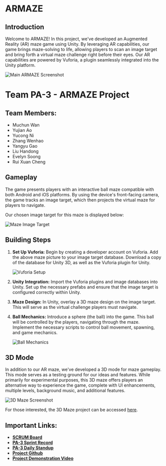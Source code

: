 # ARMAZE

## Introduction
Welcome to ARMAZE! In this project, we've developed an Augmented Reality (AR) maze game using Unity. By leveraging AR capabilities, our game brings maze-solving to life, allowing players to scan an image target and bring forth a virtual maze challenge right before their eyes. Our AR capabilities are powered by Vuforia, a plugin seamlessly integrated into the Unity platform.

![Main ARMAZE Screenshot](https://github.com/sphexas/ARMAZE/assets/37029200/e45beaf7-67db-4611-b300-ffb401be05c8)

# Team PA-3 - ARMAZE Project
## Team Members:
- Muchun Wan
- Yujian Ao
- Yucong Ni
- Zhang Wenhao
- Yangyu Gao
- Liu Handong
- Evelyn Soong
- Rui Xuan Cheng


## Gameplay
The game presents players with an interactive ball maze compatible with both Android and iOS platforms. By using the device's front-facing camera, the game tracks an image target, which then projects the virtual maze for players to navigate. 

Our chosen image target for this maze is displayed below:

![Maze Image Target](https://github.com/sphexas/ARMAZE/assets/37029200/1a59fc9e-ec01-4e06-b985-38f979d5bfdf)

## Building Steps
1. **Set Up Vuforia:** Begin by creating a developer account on Vuforia. Add the above maze picture to your image target database. Download a copy of the database for Unity 3D, as well as the Vuforia plugin for Unity.
   
   ![Vuforia Setup](https://github.com/sphexas/ARMAZE/assets/37029200/c4948526-072a-4e6b-a5ad-d21a2af7e876)
  
2. **Unity Integration:** Import the Vuforia plugins and image databases into Unity. Set up the necessary prefabs and ensure that the image target is configured correctly within Unity.

3. **Maze Design:** In Unity, overlay a 3D maze design on the image target. This will serve as the virtual challenge players must navigate.

4. **Ball Mechanics:** Introduce a sphere (the ball) into the game. This ball will be controlled by the players, navigating through the maze. Implement the necessary scripts to control ball movement, spawning, and game mechanics.

   ![Ball Mechanics](https://github.com/sphexas/ARMAZE/assets/37029200/e19c2294-53f5-4f30-b7b6-b34ec6fb1152)

## 3D Mode
In addition to our AR maze, we've developed a 3D mode for maze gameplay. This mode serves as a testing ground for our ideas and features. While primarily for experimental purposes, this 3D maze offers players an alternative way to experience the game, complete with UI enhancements, multiple levels, background music, and additional features.

![3D Maze Screenshot](https://github.com/sphexas/ARMAZE/assets/37029200/ff85ce42-f720-4a21-ae3e-992417ed564e)

For those interested, the 3D Maze project can be accessed [here](https://github.com/Yucong-cheems/3Dmaze.git).

## Important Links:
- [**SCRUM Board**](https://jamboard.google.com/d/1JUi4LTDtoA_vL9ej0nS8axaHA-RtxI4iENenTvbTxiE/viewer?f=1)
- [**PA-3 Sprint Record**](https://docs.google.com/document/d/17Y4ZWDIprh_TciQZ_8URz_TqZIcRUcemfQip5xITgyY/edit)
- [**PA-3 Daily Standup**](https://docs.google.com/document/d/1YSPJD34YQ9P5rg9711q4a9p7dLEJqlqxh3uLNq9pmG8/edit)
- [**Project Github**](https://github.com/Yucong-cheems/ARMAZE)
- [**Project Demonstration Video**](https://youtu.be/f2ctqgdzMLc?si=eEvYEPWK5NnP6slW)
